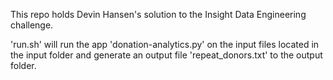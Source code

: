 This repo holds Devin Hansen's solution to the Insight Data Engineering challenge.

'run.sh' will run the app 'donation-analytics.py' on the input files located in the input folder and generate an output file 'repeat_donors.txt' to the output folder.

